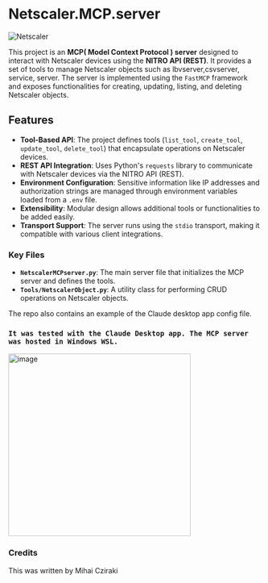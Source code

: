 # Netscaler.MCP.server


![Netscaler](https://github.com/user-attachments/assets/64df900a-c7d6-4a96-86dc-0cbf894e01a3)


This project is an **MCP( Model Context Protocol ) server** designed to interact with Netscaler devices using the **NITRO API (REST)**. It provides a set of tools to manage Netscaler objects such as lbvserver,csvserver, service, server. The server is implemented using the `FastMCP` framework and exposes functionalities for creating, updating, listing, and deleting Netscaler objects.

## Features

- **Tool-Based API**: The project defines tools (`list_tool`, `create_tool`, `update_tool`, `delete_tool`) that encapsulate operations on Netscaler devices.
- **REST API Integration**: Uses Python's `requests` library to communicate with Netscaler devices via the NITRO API (REST).
- **Environment Configuration**: Sensitive information like IP addresses and authorization strings are managed through environment variables loaded from a `.env` file.
- **Extensibility**: Modular design allows additional tools or functionalities to be added easily.
- **Transport Support**: The server runs using the `stdio` transport, making it compatible with various client integrations.

### Key Files

- **`NetscalerMCPserver.py`**: The main server file that initializes the MCP server and defines the tools.
- **`Tools/NetscalerObject.py`**: A utility class for performing CRUD operations on Netscaler objects.

The repo also contains an example of the Claude desktop app config file.

### `It was tested with the Claude Desktop app. The MCP server was hosted in Windows WSL.`

<img width="362" alt="image" src="https://github.com/user-attachments/assets/c8e63a6e-c968-47ea-842f-173baf08d7b2"/>

### Credits
This was written by Mihai Cziraki
